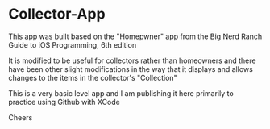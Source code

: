 # Collector-App

This app was built based on the "Homepwner" app from the Big Nerd Ranch Guide to iOS Programming, 6th edition

It is modified to be useful for collectors rather than homeowners and there have been other slight modifications in the way 
that it displays and allows changes to the items in the collector's "Collection"

This is a very basic level app and I am publishing it here primarily to practice using Github with XCode

Cheers
